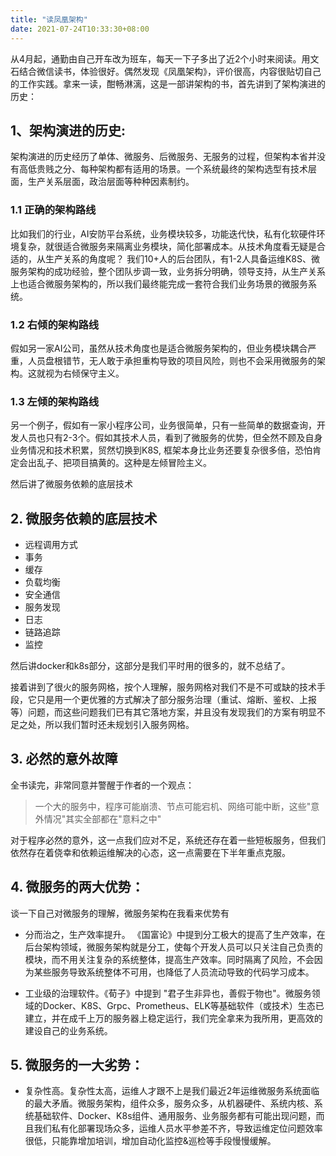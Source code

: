 ```yaml
---
title: "读凤凰架构"
date: 2021-07-24T10:33:30+08:00
---
```


从4月起，通勤由自己开车改为班车，每天一下子多出了近2个小时来阅读。用文石结合微信读书，体验很好。偶然发现《凤凰架构》，评价很高，内容很贴切自己的工作实践。拿来一读，酣畅淋漓，这是一部讲架构的书，首先讲到了架构演进的历史：

## 1、架构演进的历史:

架构演进的历史经历了单体、微服务、后微服务、无服务的过程，但架构本省并没有高低贵贱之分、每种架构都有适用的场景。一个系统最终的架构选型有技术层面，生产关系层面，政治层面等种种因素制约。

### 1.1 正确的架构路线
比如我们的行业，AI安防平台系统，业务模块较多，功能迭代快，私有化软硬件环境复杂，就很适合微服务来隔离业务模块，简化部署成本。从技术角度看无疑是合适的，从生产关系的角度呢？ 我们10+人的后台团队，有1-2人具备运维K8S、微服务架构的成功经验，整个团队步调一致，业务拆分明确，领导支持，从生产关系上也适合微服务架构的，所以我们最终能完成一套符合我们业务场景的微服务系统。

### 1.2 右倾的架构路线
假如另一家AI公司，虽然从技术角度也是适合微服务架构的，但业务模块耦合严重，人员盘根错节，无人敢于承担重构导致的项目风险，则也不会采用微服务的架构。这就视为右倾保守主义。

### 1.3 左倾的架构路线
另一个例子，假如有一家小程序公司，业务很简单，只有一些简单的数据查询，开发人员也只有2-3个。假如其技术人员，看到了微服务的优势，但全然不顾及自身业务情况和技术积累，贸然切换到K8S, 框架本身比业务还要复杂很多倍，恐怕肯定会出乱子、把项目搞黄的。这种是左倾冒险主义。

然后讲了微服务依赖的底层技术

## 2. 微服务依赖的底层技术

* 远程调用方式
* 事务
* 缓存
* 负载均衡
* 安全通信
* 服务发现
* 日志
* 链路追踪
* 监控

然后讲docker和k8s部分，这部分是我们平时用的很多的，就不总结了。

接着讲到了很火的服务网格，按个人理解，服务网格对我们不是不可或缺的技术手段，它只是用一个更优雅的方式解决了部分服务治理（重试、熔断、鉴权、上报等）问题，而这些问题我们已有其它落地方案，并且没有发现我们的方案有明显不足之处，所以我们暂时还未规划引入服务网格。

## 3. 必然的意外故障
全书读完，非常同意并警醒于作者的一个观点：

> 一个大的服务中，程序可能崩溃、节点可能宕机、网络可能中断，这些"意外情况"其实全部都在"意料之中"

对于程序必然的意外，这一点我们应对不足，系统还存在着一些短板服务，但我们依然存在着侥幸和依赖运维解决的心态，这一点需要在下半年重点克服。


## 4. 微服务的两大优势：

谈一下自己对微服务的理解，微服务架构在我看来优势有

* 分而治之，生产效率提升。
  《国富论》中提到分工极大的提高了生产效率，在后台架构领域，微服务架构就是分工，使每个开发人员可以只关注自己负责的模块，而不用关注复杂的系统整体，提高生产效率。同时隔离了风险，不会因为某些服务导致系统整体不可用，也降低了人员流动导致的代码学习成本。

* 工业级的治理软件。《荀子》中提到 "君子生非异也，善假于物也"。微服务领域的Docker、K8S、Grpc、Prometheus、ELK等基础软件（或技术）生态已建立，并在成千上万的服务器上稳定运行，我们完全拿来为我所用，更高效的建设自己的业务系统。

## 5. 微服务的一大劣势：

* 复杂性高。复杂性太高，运维人才跟不上是我们最近2年运维微服务系统面临的最大矛盾。微服务架构，组件众多，服务众多，从机器硬件、系统内核、系统基础软件、Docker、K8s组件、通用服务、业务服务都有可能出现问题，而且我们私有化部署现场众多，运维人员水平参差不齐，导致运维定位问题效率很低，只能靠增加培训，增加自动化监控&巡检等手段慢慢缓解。